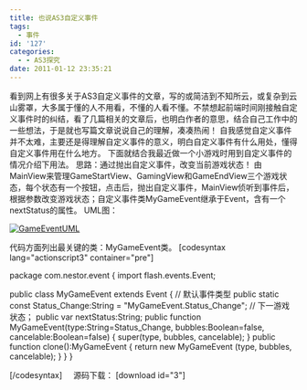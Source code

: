 ```yaml
---
title: 也说AS3自定义事件
tags:
  - 事件
id: '127'
categories:
  - - AS3探究
date: 2011-01-12 23:35:21
---
```


看到网上有很多关于AS3自定义事件的文章，写的或简洁到不知所云，或复杂到云山雾罩，大多属于懂的人不用看，不懂的人看不懂。不禁想起前端时间刚接触自定义事件时的纠结，看了几篇相关的文章后，也明白作者的意思，结合自己工作中的一些想法，于是就也写篇文章说说自己的理解，凑凑热闹！ 自我感觉自定义事件并不太难，主要还是得理解自定义事件的意义，明白自定义事件有什么用处，懂得自定义事件用在什么地方。 下面就结合我最近做一个小游戏时用到自定义事件的情况介绍下用法。 思路：通过抛出自定义事件，改变当前游戏状态！ 由MainView来管理GameStartView、GamingView和GameEndView三个游戏状态，每个状态有一个按钮，点击后，抛出自定义事件，MainView侦听到事件后，根据参数改变游戏状态；自定义事件类MyGameEvent继承于Event，含有一个nextStatus的属性。 UML图：

[![](http://qxu2059920095.my3w.com/blog/wp-content/uploads/2011/01/GameEventUML.jpg "GameEventUML")](http://qxu2059920095.my3w.com/blog/wp-content/uploads/2011/01/GameEventUML.jpg)

代码方面列出最关键的类：MyGameEvent类。 \[codesyntax lang="actionscript3" container="pre"\]

package com.nestor.event
{
import flash.events.Event;

public class MyGameEvent extends Event
{
// 默认事件类型
public static const Status\_Change:String = "MyGameEvent.Status\_Change";
// 下一游戏状态；
public var nextStatus:String;
public function MyGameEvent(type:String=Status\_Change, bubbles:Boolean=false, cancelable:Boolean=false)
{
super(type, bubbles, cancelable);
}
public function clone():MyGameEvent {
return new MyGameEvent (type, bubbles, cancelable);
}
}
}

\[/codesyntax\]     源码下载： \[download id="3"\]